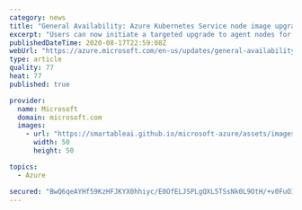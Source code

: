 ```yaml
---
category: news
title: "General Availability: Azure Kubernetes Service node image upgrade "
excerpt: "Users can now initiate a targeted upgrade to agent nodes for a given node pool to pull the latest available node updates and patches without requiring a full cluster upgrade"
publishedDateTime: 2020-08-17T22:59:08Z
webUrl: "https://azure.microsoft.com/en-us/updates/general-availability-azure-kubernetes-service-node-image-upgrade/"
type: article
quality: 77
heat: 77
published: true

provider:
  name: Microsoft
  domain: microsoft.com
  images:
    - url: "https://smartableai.github.io/microsoft-azure/assets/images/organizations/microsoft.com-50x50.jpg"
      width: 50
      height: 50

topics:
  - Azure

secured: "BwQ6qeAYHf59KzHFJKYX0hhiyc/E0OfELJSPLgQXL5TSsNk0L9OtH/+v0FuOIDWXxAgCovwSa6Xxx5hnIHWbs+bvi6ZosdNxzFcrPcCuNOmSvIfHZtRxMQoMxZZ+hO9wQt5WdiHXvSsmAv5Y4ec498vmPAfTehMwQGy/fNakyySvqxwgLAMO+N5nRRoOCPhEaxhC6r1uii9v0cxX9rnDmyu29Psu3MmwXthuclcSMycyFxGNITC9j8rJGAaNExqUgI39N504M01wlA2pgXKKtuwWtwlmZnfCslx4s7AHnTnB4mIvQCOhzKAb0Q+I8OuYCYgbjU1aBezeSrlG5zelhg==;LZPuiAC5TDu0IBRu3Nn3PQ=="
---
```


